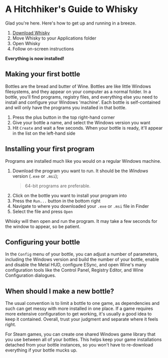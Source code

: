 # A Hitchhiker's Guide to Whisky

Glad you're here. Here's how to get up and running in a breeze.

1. [Download Whisky](https://github.com/IsaacMarovitz/Whisky/releases)
2. Move Whisky to your Applications folder
3. Open Whisky
4. Follow on-screen instructions

**Everything is now installed!**

## Making your first bottle

Bottles are the bread and butter of Wine. Bottles are like little Windows filesystems, and they appear on your computer as a normal folder.
In a bottle, you'll find programs, registry files, and everything else you need to install and configure your Windows 'machine'.
Each bottle is self-contained and will only have the programs you installed in that bottle.

1. Press the plus button in the top right-hand corner
2. Give your bottle a name, and select the Windows version you want
3. Hit `Create` and wait a few seconds. When your bottle is ready, it'll appear in the list on the left-hand side

## Installing your first program

Programs are installed much like you would on a regular Windows machine.

1. Download the program you want to run. It should be the *Windows* version (`.exe` or `.msi`);
   > 64-bit programs are preferable.
2. Click on the bottle you want to install your program into
3. Press the `Run...` button in the bottom right
4. Navigate to where you downloaded your `.exe` or `.msi` file in Finder
5. Select the file and press `Open`

Whisky will then open and run the program. It may take a few seconds for the window to appear, so be patient.

## Configuring your bottle

In the `Config` menu of your bottle, you can adjust a number of parameters,
including the Windows version and build the number of your bottle, enable and disable the Metal HUD,
configure ESync, and open Wine's many configuration tools like the Control Panel, Registry Editor, and Wine Configuration dialogues.

## When should I make a new bottle?

The usual convention is to limit a bottle to one game, as dependencies and such can get messy with more installed in one place.
If a game requires more extensive configuration to get working, it's usually a good idea to keep it contained.
Overall, trust your judgment and separate where it feels right.

For Steam games, you can create one shared Windows game library that you use between all of your bottles.
This helps keep your game installations detached from your bottle instances,
so you won't have to re-download everything if your bottle mucks up.
